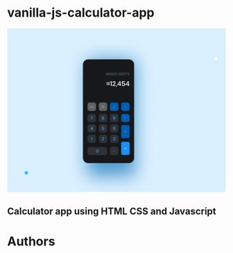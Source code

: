 # vanilla-js-calculator-app

![calculator](./calculator.png "Calculator app using html css and javascript")

## Calculator app using HTML CSS and Javascript

# Authors
